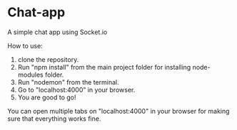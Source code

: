# Chat-app
A simple chat app using Socket.io

How to use:
1. clone the repository.
2. Run "npm install" from the main project folder for installing node-modules folder.
3. Run "nodemon" from the terminal.
4. Go to "localhost:4000" in your browser.
5. You are good to go!

You can open multiple tabs on "localhost:4000" in your browser for making sure that everything works fine.

